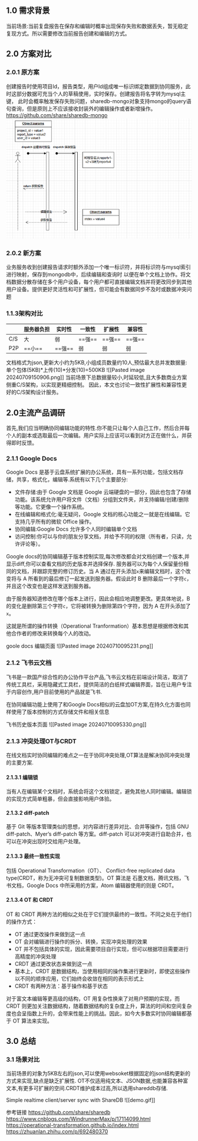 
## 1.0 需求背景

当前场景:当前复盘报告在保存和编辑时概率出现保存失败和数据丢失，暂无稳定复现方式。所以需要修改当前报告创建和编辑的方式。

## 2.0 方案对比

### 2.0.1 原方案

创建报告时使用项目Id，报告类型，用户Id组成唯一标识绑定数据到协同服务，此时这部分数据可充当个人的草稿使用，实时保存。创建报告将名字转为mysql主键，
此时会概率触发保存失败问题，sharedb-mongo对象支持mongo的query语句查询，但是原则上不应该接收封装外的编辑操作或者新增操作。https://github.com/share/sharedb-mongo
![img.png](img.png)

### 2.0.2 新方案

业务服务收到创建报告请求时额外添加一个唯一标识符，并将标识符与mysql索引进行映射，保存到mongodb中，后续编辑和查询时
以便在单个文档上协作。将文档数据分散存储在多个用户设备，每个用户都可直接编辑文档并将更改同步到其他用户设备。提供更好灵活性和可扩展性，但可能会有数据同步不及时或数据冲突问题

### 1.1.3架构对比

|     | 服务器负担 | 实时性 | 一致性   | 扩展性   | 兼容性   |
| --- | ----- | ------- | ----- | ----- | ----- |
| C/S | 大     | 弱       | ==强== | ==强== | ==强== |
| P2P | ==小== | ==强==   | 弱     | 弱     | 弱     |


文档格式为json,更新大小约为5KB,小组成员数量约10人,预估最大总并发数据量:单个包体(5KB)*上传(10)*分发(10)=500KB
![[Pasted image 20240709150906.png]]
当前场景下总数据量较小,时延较低,且大多数商业方案侧重C/S架构，以实现更精细控制。 因此，本文也讨论一致性扩展性和兼容性更好的C/S架构设计服务。

## 2.0主流产品调研
首先,我们应当明确协同编辑功能的特性.你不能只让每个人自己工作，然后合并每个人的副本或选取最后一次编辑。用户实际上应该可以看到对方正在做什么，并获得即时反馈。

### 2.1.1 Google Docs

Google Docs 是基于云盘系统扩展的办公系统，具有一系列功能，包括文档存储，共享，格式化，编辑等.系统有以下几个主要部分:
- 文件存储:由于 Google 文档是 Google 云端硬盘的一部分，因此也包含了存储功能。该系统允许用户将文件（文档）分组到文件夹，并支持编辑/创建/删除等功能。它更像一个操作系统。
- 在线编辑和格式化:毫无疑问，Google 文档的核心功能之一就是在线编辑。它支持几乎所有的微软 Office 操作。
- 协同编辑:Google Docs 允许多个人同时编辑单个文档
- 访问控制:你可以与你的朋友分享文档，并给予不同的权限（所有者，只读，允许评论等）。

Google docs的协同编辑基于版本控制实现,每次修改都会对文档创建一个版本,并显示diff,你可以查看文档的历史版本并选择保存.
服务器可以为每个人保留量份相同的文档，并跟踪完整的修订历史。当 A 通过在开头添加`x`来编辑文档时，这个改变将与 A 所看到的最后修订一起发送到服务器。假设此时 B 删除最后一个字符`c`，并且这个改变也是这样发送到服务器。

由于服务器知道修改在哪个版本上进行，因此会相应地调整更改。更具体地说，B 的变化是删除第三个字符`c`，它将被转换为删除第四个字符，因为 A 在开头添加了`x`。

这就是所谓的操作转换（Operational Tranformation）基本思想是根据修改和其他合作者的修改来转换每个人的改动。

goole docs 编辑页面
![[Pasted image 20240710095231.png]]



### 2.1.2 飞书云文档

飞书是一款国产综合性的办公协作平台产品,飞书云文档在前端设计简洁，取消了传统工具栏，采用隐藏式工具栏，提供简洁的白纸样式编辑界面，旨在让用户专注于内容创作,用户目前使用的产品就是飞书.

在协同编辑功能上使用了和Google Docs相似的云盘加OT方案,在持久化方面也同样使用了版本控制的方式存储文件和相关信息

飞书历史版本页面
![[Pasted image 20240710095330.png]]


### 2.1.3 冲突处理OT与CRDT

在线文档实时协同编辑的难点之一在于协同冲突处理,OT算法是解决协同冲突处理的主要方案.

#### 2.1.3.1 编辑锁

当有人在编辑某个文档时，系统会将这个文档锁定，避免其他人同时编辑。编辑锁的实现方式简单粗暴，但会直接影响用户体验。

#### 2.1.3.2 diff-patch

基于 Git 等版本管理类似的思想，对内容进行差异对比、合并等操作，包括 GNU diff-patch、Myer’s diff-patch 等方案。diff-patch 可以对冲突进行自助合并，也可以在冲突出现时交给用户处理。

#### 2.1.3.3 最终一致性实现

包括 Operational Transformation（OT）、 Conflict-free replicated data type(CRDT，称为无冲突可复制数据类型)。OT 算法是 石墨文档，腾讯文档，飞书文档，Google Docs 中所采用的方案，Atom 编辑器使用的则是 CRDT。

  
#### 2.1.3.4 OT 和 CRDT

OT 和 CRDT 两种方法的相似之处在于它们提供最终的一致性。不同之处在于他们的操作方式：

- OT 通过更改操作来做到这一点
- OT 会对编辑进行操作的拆分、转换，实现冲突处理的效果
- OT 并不包括具体的实现，因此需要项目自行实现，但可以根据项目需要进行高精度的冲突处理
- CRDT 通过更改状态来做到这一点
- 基本上，CRDT 是数据结构，当使用相同的操作集进行更新时，即使这些操作以不同的顺序应用，它们始终会收敛在相同的表示形式上
- CRDT 有两种方法：基于操作和基于状态

对于富文本编辑等更高级的结构，OT 用复杂性换来了对用户预期的实现，而 CRDT 则更加关注数据结构，随着数据结构的复杂度上升，算法的时间和空间复杂度也会呈指数上升的，会带来性能上的挑战。因此，如今大多数实时协同编辑都基于 OT 算法来实现。

## 3.0 总结

### 3.1 场景对比
当前场景的对象为5KB左右的json,可以使用websoket根据固定的json结构更新的方式来实现,缺点是缺乏扩展性.
OT不仅适用纯文本、JSON数据,也能兼容各种富文本,有更多可扩展的空间.CRDT维护成本过高,所以选用shareddb存储.

Simple realtime client/server sync with ShareDB
![[demo.gif]]



参考链接
https://github.com/share/sharedb
https://www.cnblogs.com/WindrunnerMax/p/17114099.html
https://operational-transformation.github.io/index.html
https://zhuanlan.zhihu.com/p/692480370